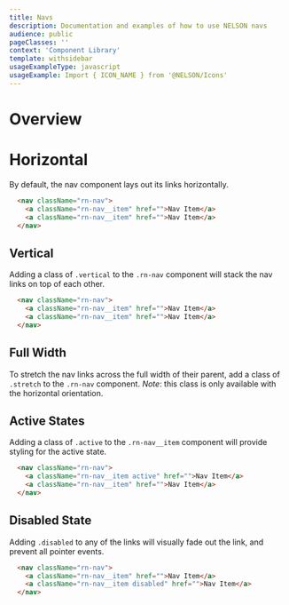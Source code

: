 ```yaml
---
title: Navs
description: Documentation and examples of how to use NELSON navs
audience: public
pageClasses: ''
context: 'Component Library'
template: withsidebar
usageExampleType: javascript
usageExample: Import { ICON_NAME } from '@NELSON/Icons'
---
```


# Overview

# Horizontal

By default, the nav component lays out its links horizontally.

```html
  <nav className="rn-nav">
    <a className="rn-nav__item" href="">Nav Item</a>
    <a className="rn-nav__item" href="">Nav Item</a>
  </nav>
```

## Vertical

Adding a class of `.vertical` to the `.rn-nav` component will stack the nav links on top of each other.

```html
  <nav className="rn-nav">
    <a className="rn-nav__item" href="">Nav Item</a>
    <a className="rn-nav__item" href="">Nav Item</a>
  </nav>
```

## Full Width

To stretch the nav links across the full width of their parent, add a class of `.stretch` to the `.rn-nav` component. *Note*: this class is only available with the horizontal orientation.


## Active States

Adding a class of `.active` to the `.rn-nav__item` component will provide styling for the active state.

```html
  <nav className="rn-nav">
    <a className="rn-nav__item active" href="">Nav Item</a>
    <a className="rn-nav__item" href="">Nav Item</a>
  </nav>
```

## Disabled State

Adding `.disabled` to any of the links will visually fade out the link, and prevent all pointer events.

```html
  <nav className="rn-nav">
    <a className="rn-nav__item" href="">Nav Item</a>
    <a className="rn-nav__item disabled" href="">Nav Item</a>
  </nav>
```